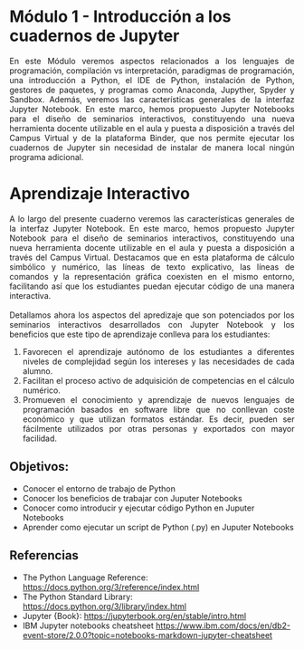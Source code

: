 # Módulo 1 - Introducción a los cuadernos de Jupyter
<p align="justify">
En este Módulo veremos aspectos relacionados a los lenguajes de programación, compilación vs interpretación,  paradigmas de programación, una introducción a Python, el IDE de Python, instalación de Python, gestores de paquetes, y programas como Anaconda, Jupyther, Spyder y Sandbox. Además, veremos las características generales de la interfaz Jupyter Notebook. En este marco, hemos propuesto Jupyter Notebooks para el diseño de seminarios interactivos, constituyendo una nueva herramienta docente utilizable en el aula y puesta a disposición a través del Campus Virtual y de la plataforma Binder, que nos permite ejecutar los cuadernos de Jupyter sin necesidad de instalar de manera local ningún programa adicional.
</p>

# Aprendizaje Interactivo  
    
<div style="text-align: justify"> A lo largo del presente cuaderno veremos las características generales de la interfaz Jupyter Notebook. En este marco, hemos propuesto Jupyter Notebook para el diseño de seminarios interactivos, constituyendo una nueva herramienta docente utilizable en el aula y puesta a disposición a través del Campus Virtual. Destacamos que en esta plataforma de cálculo simbólico y numérico, las líneas de texto explicativo, las líneas de comandos y la representación gráfica coexisten en el mismo entorno, facilitando así que los estudiantes puedan ejecutar código de una manera interactiva.</div><br>
    
    
<div style="text-align: justify">Detallamos ahora los aspectos del apredizaje que son potenciados por los seminarios
interactivos desarrollados con Jupyter Notebook y los beneficios que este tipo de
aprendizaje conlleva para los estudiantes:<br>
            
<ol>
  <li>Favorecen el aprendizaje autónomo de los estudiantes a diferentes niveles de
complejidad según los intereses y las necesidades de cada alumno.</li>
  
  <li>Facilitan el proceso activo de adquisición de competencias en el cálculo numérico.</li>
    
   <li> Promueven el conocimiento y aprendizaje de nuevos lenguajes de programación basados en software libre que no conllevan coste económico y que utilizan formatos estándar. Es decir, pueden ser fácilmente utilizados por otras personas y exportados con mayor facilidad.</li>
 
</ol>
</div>

## Objetivos:

- Conocer el entorno de trabajo de Python 
- Conocer los beneficios de trabajar con Juputer Notebooks     
- Conocer como introducir y ejecutar código Python en Juputer Notebooks
- Aprender como ejecutar un script de Python (.py) en Juputer Notebooks
    
## Referencias

 * The Python Language Reference: https://docs.python.org/3/reference/index.html
 * The Python Standard Library: https://docs.python.org/3/library/index.html
 * Jupyter {Book}: https://jupyterbook.org/en/stable/intro.html
 * IBM Jupyter notebooks cheatsheet https://www.ibm.com/docs/en/db2-event-store/2.0.0?topic=notebooks-markdown-jupyter-cheatsheet  
